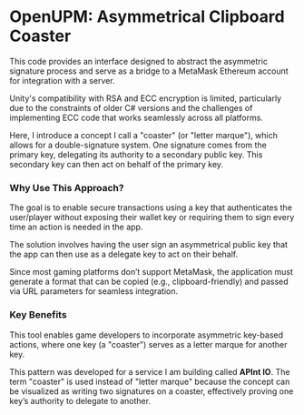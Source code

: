 # OpenUPM: Asymmetrical Clipboard Coaster

This code provides an interface designed to abstract the asymmetric signature process and serve as a bridge to a MetaMask Ethereum account for integration with a server.

Unity's compatibility with RSA and ECC encryption is limited, particularly due to the constraints of older C# versions and the challenges of implementing ECC code that works seamlessly across all platforms.

Here, I introduce a concept I call a "coaster" (or "letter marque"), which allows for a double-signature system. One signature comes from the primary key, delegating its authority to a secondary public key. This secondary key can then act on behalf of the primary key.

### Why Use This Approach?

The goal is to enable secure transactions using a key that authenticates the user/player without exposing their wallet key or requiring them to sign every time an action is needed in the app. 

The solution involves having the user sign an asymmetrical public key that the app can then use as a delegate key to act on their behalf. 

Since most gaming platforms don’t support MetaMask, the application must generate a format that can be copied (e.g., clipboard-friendly) and passed via URL parameters for seamless integration.

### Key Benefits

This tool enables game developers to incorporate asymmetric key-based actions, where one key (a "coaster") serves as a letter marque for another key. 

This pattern was developed for a service I am building called **APInt IO**. The term "coaster" is used instead of "letter marque" because the concept can be visualized as writing two signatures on a coaster, effectively proving one key’s authority to delegate to another.
